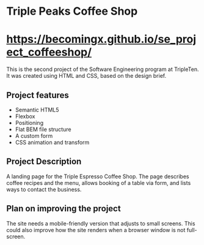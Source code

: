 # Triple Peaks Coffee Shop
# https://becomingx.github.io/se_project_coffeeshop/

This is the second project of the Software Engineering program at TripleTen. It was created using HTML and CSS, based on the design brief.

## Project features

- Semantic HTML5
- Flexbox
- Positioning
- Flat BEM file structure
- A custom form
- CSS animation and transform

## Project Description
A landing page for the Triple Espresso Coffee Shop. The page describes coffee recipes and the menu, allows booking of a table via form, and lists ways to contact the business.

## Plan on improving the project
The site needs a mobile-friendly version that adjusts to small screens. This could also improve how the site renders when a browser window is not full-screen.




